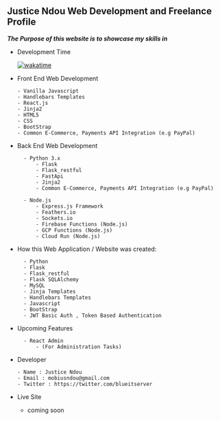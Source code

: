 
Justice Ndou Web Development and Freelance Profile
-
***The Purpose of this website is to showcase my skills in***

- Development Time
  
  [![wakatime](https://wakatime.com/badge/github/freelancing-solutions/freelancing-profile.svg)](https://wakatime.com/badge/github/freelancing-solutions/freelancing-profile)

- Front End Web Development

      - Vanilla Javascript
      - Handlebars Templates
      - React.js
      - Jinja2
      - HTML5
      - CSS
      - BootStrap
      - Common E-Commerce, Payments API Integration (e.g PayPal)

- Back End Web Development

        - Python 3.x
            - Flask
            - Flask_restful
            - FastApi
            - Jinja2
            - Common E-Commerce, Payments API Integration (e.g PayPal)

        - Node.js
            - Express.js Framework
            - Feathers.io
            - Sockets.io
            - Firebase Functions (Node.js)
            - GCP Functions (Node.js)
            - Cloud Run (Node.js)

- How this Web Application / Website was created:

        - Python
        - Flask
        - Flask_restful
        - Flask SQLAlchemy
        - MySQL
        - Jinja Templates
        - Handlebars Templates
        - Javascript
        - BootStrap
        - JWT Basic Auth , Token Based Authentication

- Upcoming Features

        - React Admin
            - (For Administration Tasks)

- Developer

      - Name : Justice Ndou
      - Email : mobiusndou@gmail.com
      - Twitter : https://twitter.com/blueitserver
- Live Site
    - coming soon